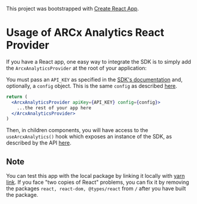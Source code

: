 This project was bootstrapped with [Create React App](https://github.com/facebook/create-react-app).

# Usage of ARCx Analytics React Provider

If you have a React app, one easy way to integrate the SDK is to simply add the `ArcxAnalyticsProvider` at the root of your application:

You must pass an `API_KEY` as specified in the [SDK's documentation](https://github.com/0xarc-io/analytics-sdk) and, optionally, a `config` object. This is the same `config` as described [here](https://github.com/0xarc-io/analytics-sdk#init).

```jsx
return (
  <ArcxAnalyticsProvider apiKey={API_KEY} config={config}>
    ...the rest of your app here
  </ArcxAnalyticsProvider>
)
```

Then, in children components, you will have access to the `useArcxAnalytics()` hook which exposes an instance of the SDK, as described by the API [here](https://github.com/0xarc-io/analytics-sdk#api).

## Note

You can test this app with the local package by linking it locally with [yarn link](https://classic.yarnpkg.com/lang/en/docs/cli/link/). If you face "two copies of React" problems, you can fix it by removing the packages `react, react-dom, @types/react` from `/` after you have built the package.
